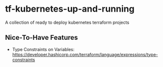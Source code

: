 # tf-kubernetes-up-and-running
A collection of ready to deploy kubernetes terraform projects



## Nice-To-Have Features

- Type Constraints on Variables: https://developer.hashicorp.com/terraform/language/expressions/type-constraints
